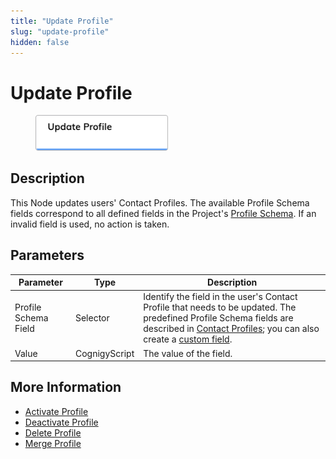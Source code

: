 ```yaml
---
title: "Update Profile" 
slug: "update-profile" 
hidden: false 
---
```


# Update Profile

<figure>
  <img class="image-center" src="../../../../../static/img/_assets/ai/build/node-reference/analytics/update-profile.png" width="50%" />
</figure>

## Description

This Node updates users' Contact Profiles.
The available Profile Schema fields correspond to all defined fields in the Project's [Profile Schema](../../../analyze/contact-profiles.md#profile-schema). 
If an invalid field is used, no action is taken.

## Parameters

| Parameter            | Type          | Description                                                                                                                                                                                                                                                                                  |
|----------------------|---------------|----------------------------------------------------------------------------------------------------------------------------------------------------------------------------------------------------------------------------------------------------------------------------------------------|
| Profile Schema Field | Selector      | Identify the field in the user's Contact Profile that needs to be updated. The predefined Profile Schema fields are described in [Contact Profiles](../../../analyze/contact-profiles.md); you can also create a [custom field](../../../analyze/contact-profiles.md#create-a-custom-field). |
| Value                | CognigyScript | The value of the field.                                                                                                                                                                                                                                                                      |

## More Information

- [Activate Profile](activate-profile.md)
- [Deactivate Profile](deactivate-profile.md)
- [Delete Profile](delete-profile.md)
- [Merge Profile](merge-profile.md)